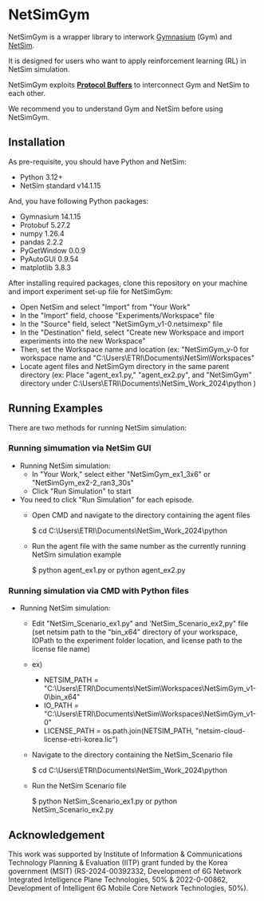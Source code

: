 # NetSimGym

NetSimGym is a wrapper library to interwork [Gymnasium](https://gymnasium.farama.org/) (Gym) and [NetSim](https://tetcos.com/). 

It is designed for users who want to apply reinforcement learning (RL) in NetSim simulation. 

NetSimGym exploits **[Protocol Buffers](https://protobuf.dev/)** to interconnect Gym and NetSim to each other. 

We recommend you to understand Gym and NetSim before using NetSimGym. 

## Installation

As pre-requisite, you should have Python and NetSim: 
- Python 3.12+
- NetSim standard v14.1.15

And, you have following Python packages:
- Gymnasium 14.1.15
- Protobuf 5.27.2
- numpy 1.26.4
- pandas 2.2.2
- PyGetWindow 0.0.9
- PyAutoGUI 0.9.54
- matplotlib 3.8.3

After installing required packages, clone this repository on your machine and import experiment set-up file for NetSimGym:
- Open NetSim and select "Import" from "Your Work"
- In the "Import" field, choose "Experiments/Workspace" file
- In the "Source" field, select "NetSimGym_v1-0.netsimexp" file
- In the "Destination" field, select "Create new Workspace and import experiments into the new Workspace"
- Then, set the Workspace name and location (ex: "NetSimGym_v-0 for workspace name and "C:\Users\ETRI\Documents\NetSim\Workspaces"
- Locate agent files and NetSimGym directory in the same parent directory (ex: Place "agent_ex1.py," "agent_ex2.py", and "NetSimGym" directory under C:\Users\ETRI\Documents\NetSim_Work_2024\python )

## Running Examples

There are two methods for running NetSim simulation: 

### Running simumation via NetSim GUI

- Running NetSim simulation:
  - In "Your Work," select either "NetSimGym_ex1_3x6" or "NetSimGym_ex2-2_ran3_30s"
  - Click "Run Simulation" to start
- You need to click "Run Simulation" for each episode.
  - Open CMD and navigate to the directory containing the agent files
  
    $ cd C:\Users\ETRI\Documents\NetSim_Work_2024\python
  
  - Run the agent file with the same number as the currently running NetSim simulation example
  
    $ python agent_ex1.py or python agent_ex2.py

### Running simulation via CMD with Python files

- Running NetSim simulation:
  - Edit "NetSim_Scenario_ex1.py" and 'NetSim_Scenario_ex2,py" file (set netsim path to the "bin_x64" directory of your workspace, IOPath to the experiment folder location, and license path to the license file name)
  - ex)
    - NETSIM_PATH = "C:\\Users\\ETRI\\Documents\\NetSim\\Workspaces\\NetSimGym_v1-0\\bin_x64"
    - IO_PATH = "C:\\Users\\ETRI\\Documents\\NetSim\\Workspaces\\NetSimGym_v1-0"
    - LICENSE_PATH = os.path.join(NETSIM_PATH, "netsim-cloud-license-etri-korea.lic")
  - Navigate to the directory containing the NetSim_Scenario file

    $ cd C:\Users\ETRI\Documents\NetSim_Work_2024\python
    
  - Run the NetSim Scenario file

    $ python NetSim_Scenario_ex1.py or python NetSim_Scenario_ex2.py

    
## Acknowledgement

This work was supported by Institute of Information & Communications Technology Planning & Evaluation (IITP) grant funded by the Korea government (MSIT) (RS-2024-00392332, Development of 6G Network Integrated Intelligence Plane Technologies, 50% & 2022-0-00862, Development of Intelligent 6G Mobile Core Network Technologies, 50%). 
